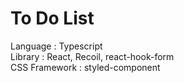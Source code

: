 # To Do List  
Language : Typescript  
Library : React, Recoil, react-hook-form  
CSS Framework : styled-component  
